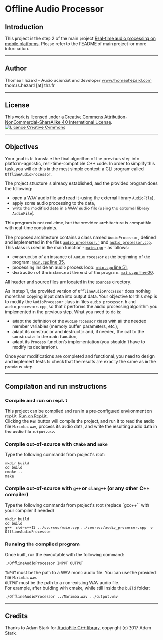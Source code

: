 # Offline Audio Processor

## Introduction

This project is the step 2 of the main project [Real-time audio processing on mobile platforms](https://gitlab.com/AudioScientist/real-time-audio-processing-on-mobile-platforms). Please refer to the README of main project for more information.

--- 

## Author

Thomas Hézard - Audio scientist and developer
www.thomashezard.com  
thomas.hezard [at] thz.fr

--- 

## License

This work is licensed under a [Creative Commons Attribution-NonCommercial-ShareAlike 4.0 International License](http://creativecommons.org/licenses/by-nc-sa/4.0/).  
[![Licence Creative Commons](https://i.creativecommons.org/l/by-nc-sa/4.0/88x31.png)](http://creativecommons.org/licenses/by-nc-sa/4.0/)

--- 

## Objectives

Your goal is to translate the final algorithm of the previous step into platform-agnostic, real-time-compatible C++ code. In order to simplify this task, you will do this in the most simple context: a CLI program called `OfflineAudioProcessor`.  

The project structure is already established, and the provided program does the following:

- open a WAV audio file and read it (using the external library `AudioFile`),
- apply some audio processing to the data,
- write the modified data in a WAV audio file (using the external library `AudioFile`).

This program is not real-time, but the provided architecture is compatible with real-time constraints.  

The proposed architecture contains a class named `AudioProcessor`, defined and implemented in the files [`audio_processor.h`](sources/audio_processor.h) and [`audio_processor.cpp`](sources/audio_processor.cpp). This class is used in the main function - [`main.cpp`](sources/main.cpp) - as follows:

- construction of an instance of `AudioProcessor` at the beginning of the program: [`main.cpp` line 35](sources/main.cpp#L35),
- processing inside an audio process loop: [`main.cpp` line 51](sources/main.cpp#L51),
- destruction of the instance at the end of the program: [`main.cpp` line 66](sources/main.cpp#L66).

All header and source files are located in the [`sources`](sources) directory.

As in step 1, the provided version of `OfflineAudioProcessor` does nothing more than copying input data into output data. Your objective for this step is to modify the `AudioProcessor` class in files `audio_processor.h` and `audio_processor.cpp`, so that it performs the audio processing algorithm you implemented in the previous step. What you need to do is:

- adapt the definition of the `AudioProcessor` class with all the needed member variables (memory buffer, parameters, etc.),
- adapt its constructor and destructor and, if needed, the call to the constructor in the main function,
- adapt its `Process` function's implementation (you shouldn't have to modify its declaration).

Once your modifications are completed and functional, you need to design and implement tests to check that the results are exactly the same as in the previous step.


---

## Compilation and run instructions

### Compile and run on repl.it

This project can be compiled and run in a pre-configured environment on repl.it: [Run on Repl.it](https://repl.it/@AudioScientist/RealTimeAudioProcessingOnMobilePlatformsStep2).  
Clicking the `Run` button will compile the project, and run it to read the audio file `Marimba.wav`, process its audio data, and write the resulting audio data in the audio file `output.wav`.  

### Compile out-of-source with `CMake` and `make`

Type the following commands from project's root:
```
mkdir build
cd build
cmake ..
make
```

### Compile out-of-source with `g++` or `clang++` (or any other C++ compiler)

Type the following commands from project's root (replace `gcc++`` with your compiler if needed)
```
mkdir build
cd build
g++ -std=c++11 ../sources/main.cpp ../sources/audio_processor.cpp -o OfflineAudioProcessor
```

### Running the compiled program

Once built, run the executable with the following command:
```
./OfflineAudioProcessor INPUT OUTPUT
```
`INPUT` must be the path to a WAV mono audio file. You can use the provided file `Marimba.wav`.  
`OUTPUT` must be the path to a non-existing WAV audio file.  
For example, after building with cmake, while still inside the `build` folder: 
```
./OfflineAudioProcessor ../Marimba.wav ../output.wav
```

--- 

## Credits

Thanks to Adam Stark for [AudioFile C++ library](https://github.com/adamstark/AudioFile), copyright (c) 2017 Adam Stark.